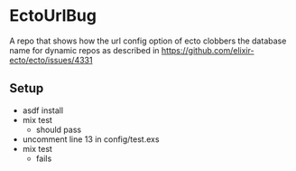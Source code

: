 # EctoUrlBug

A repo that shows how the url config option of ecto clobbers the database name for dynamic repos as described in https://github.com/elixir-ecto/ecto/issues/4331

## Setup

- asdf install
- mix test
  - should pass
- uncomment line 13 in config/test.exs
- mix test
  - fails
